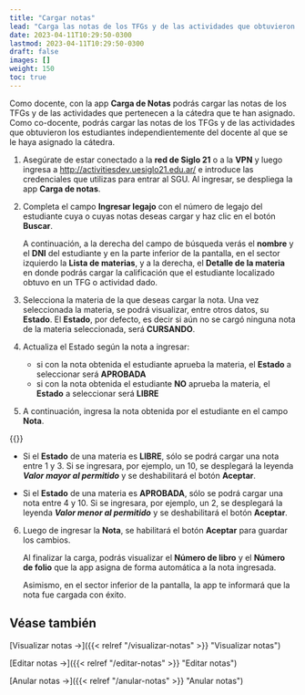 ```yaml
---
title: "Cargar notas"
lead: "Carga las notas de los TFGs y de las actividades que obtuvieron los estudiantes de un módo fácil y práctico."
date: 2023-04-11T10:29:50-0300
lastmod: 2023-04-11T10:29:50-0300
draft: false
images: []
weight: 150
toc: true
---
```


Como docente, con la app **Carga de Notas** podrás cargar las notas de los TFGs y de las actividades que pertenecen a la cátedra que te han asignado. Como co-docente, podrás cargar las notas de los TFGs y de las actividades que obtuvieron los estudiantes independientemente del docente al que se le haya asignado la cátedra.

1. Asegúrate de estar conectado a la **red de Siglo 21** o a la **VPN** y luego ingresa a http://activitiesdev.uesiglo21.edu.ar/ e introduce las credenciales que utilizas para entrar al SGU. Al ingresar, se despliega la app **Carga de notas**.
2. Completa el campo **Ingresar legajo** con el número de legajo del estudiante cuya o cuyas notas deseas cargar y haz clic en el botón **Buscar**.

    A continuación, a la derecha del campo de búsqueda verás el **nombre** y el **DNI** del estudiante y en la parte inferior de la pantalla, en el sector izquierdo la **Lista de materias**, y a la derecha, el **Detalle de la materia** en donde podrás cargar la calificación que el estudiante localizado obtuvo en un TFG o actividad dado.

3. Selecciona la materia de la que deseas cargar la nota. Una vez seleccionada la materia, se podrá visualizar, entre otros datos, su **Estado**. El **Estado**, por defecto, es decir si aún no se cargó ninguna nota de la materia seleccionada, será **CURSANDO**.

4. Actualiza el Estado según la nota a ingresar:
   - si con la nota obtenida el estudiante aprueba la materia, el **Estado** a seleccionar será **APROBADA**
   - si con la nota obtenida el estudiante **NO** aprueba la materia, el **Estado** a seleccionar será **LIBRE**

5. A continuación, ingresa la nota obtenida por el estudiante en el campo **Nota**.

{{<note text="A fin de limitar posibles inconsistencias, la app <b>Carga de Notas</b> restringe el ingreso de notas según el <b>Estado</b> de la materia en cuestión.">}}

   - Si el **Estado** de una materia es **LIBRE**, sólo se podrá cargar una nota entre 1 y 3. Si se ingresara, por ejemplo, un 10, se desplegará la leyenda **_Valor mayor al permitido_** y se deshabilitará el botón **Aceptar**.

   - Si el **Estado** de una materia es **APROBADA**, sólo se podrá cargar una nota entre 4 y 10. Si se ingresara, por ejemplo, un 2, se desplegará la leyenda **_Valor menor al permitido_** y se deshabilitará el botón **Aceptar**.

6. Luego de ingresar la **Nota**, se habilitará el botón **Aceptar** para guardar los cambios.

    Al finalizar la carga, podrás visualizar el **Número de libro** y el **Número de folio** que la app asigna de forma automática a la nota ingresada.

    Asimismo, en el sector inferior de la pantalla, la app te informará que la nota fue cargada con éxito.

## Véase también
[Visualizar notas →]({{< relref "/visualizar-notas" >}} "Visualizar notas")

[Editar notas →]({{< relref "/editar-notas" >}} "Editar notas")

[Anular notas →]({{< relref "/anular-notas" >}} "Anular notas")